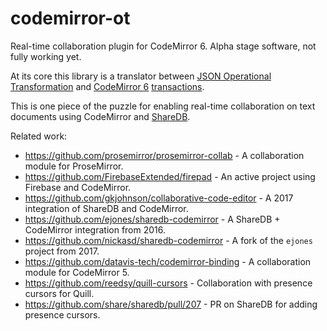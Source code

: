 # codemirror-ot
Real-time collaboration plugin for CodeMirror 6. Alpha stage software, not fully working yet.

At its core this library is a translator between [JSON Operational Transformation](https://github.com/ottypes/json0) and [CodeMirror 6](https://codemirror.net/6/) [transactions](https://codemirror.net/6/design.html#state).

This is one piece of the puzzle for enabling real-time collaboration on text documents using CodeMirror and [ShareDB](https://github.com/teamwork/sharedb).

Related work:

 * https://github.com/prosemirror/prosemirror-collab - A collaboration module for ProseMirror.
 * https://github.com/FirebaseExtended/firepad - An active project using Firebase and CodeMirror.
 * https://github.com/gkjohnson/collaborative-code-editor - A 2017 integration of ShareDB and CodeMirror.
 * https://github.com/ejones/sharedb-codemirror - A ShareDB + CodeMirror integration from 2016.
 * https://github.com/nickasd/sharedb-codemirror - A fork of the `ejones` project from 2017.
 * https://github.com/datavis-tech/codemirror-binding - A collaboration module for CodeMirror 5.
 * https://github.com/reedsy/quill-cursors - Collaboration with presence cursors for Quill.
 * https://github.com/share/sharedb/pull/207 - PR on ShareDB for adding presence cursors.
